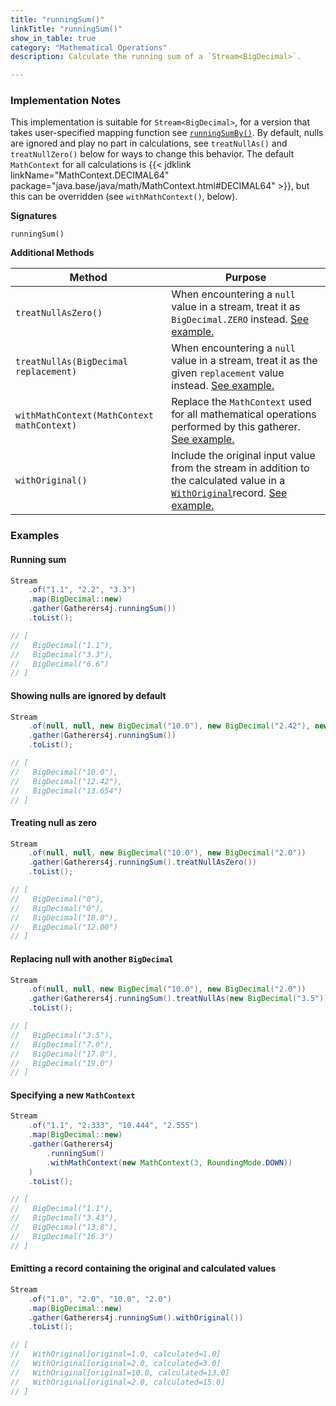 ```yaml
---
title: "runningSum()"
linkTitle: "runningSum()"
show_in_table: true
category: "Mathematical Operations"
description: Calculate the running sum of a `Stream<BigDecimal>`.

---
```


### Implementation Notes
This implementation is suitable for `Stream<BigDecimal>`, for a version that takes user-specified mapping function see [`runningSumBy()`](/gatherers4j/gatherers/mathematical/runningsumby/).
By default, nulls are ignored and play no part in calculations, see `treatNullAs()` and `treatNullZero()` below for ways to change this behavior. The default `MathContext`
for all calculations is {{< jdklink linkName="MathContext.DECIMAL64" package="java.base/java/math/MathContext.html#DECIMAL64" >}}, but this can be overridden (see `withMathContext()`, below).


**Signatures**

`runningSum()`

**Additional Methods**

| Method                                     | Purpose                                                                                                                                                                                                                                                                                                           |
|--------------------------------------------|-------------------------------------------------------------------------------------------------------------------------------------------------------------------------------------------------------------------------------------------------------------------------------------------------------------------|
| `treatNullAsZero()`                        | When encountering a `null` value in a stream, treat it as `BigDecimal.ZERO` instead. [See example.](#treating-null-as-zero)                                                                                                                                                                                       |
| `treatNullAs(BigDecimal replacement)`      | When encountering a `null` value in a stream, treat it as the given `replacement` value instead. [See example.](#replacing-null-with-another-bigdecimal)                                                                                                                                                          |
| `withMathContext(MathContext mathContext)` | Replace the `MathContext` used for all mathematical operations performed by this gatherer. [See example.](#specifying-a-new-mathcontext)                                                                                                                                                                          |
| `withOriginal()`                           | Include the original input value from the stream in addition to the calculated value in a [`WithOriginal`](https://github.com/tginsberg/gatherers4j/blob/main/src/main/java/com/ginsberg/gatherers4j/dto/WithOriginal.java)record. [See example.](#emitting-a-record-containing-the-original-and-calculated-values) |


### Examples

#### Running sum

```java
Stream
    .of("1.1", "2.2", "3.3")
    .map(BigDecimal::new)
    .gather(Gatherers4j.runningSum())
    .toList();

// [ 
//   BigDecimal("1.1"), 
//   BigDecimal("3.3"), 
//   BigDecimal("6.6")
// ]
```

#### Showing nulls are ignored by default

```java
Stream
    .of(null, null, new BigDecimal("10.0"), new BigDecimal("2.42"), new BigDecimal("1.234")
    .gather(Gatherers4j.runningSum())
    .toList();

// [ 
//   BigDecimal("10.0"),
//   BigDecimal("12.42"),
//   BigDecimal("13.654")
// ]
```

#### Treating null as zero

```java
Stream
    .of(null, null, new BigDecimal("10.0"), new BigDecimal("2.0"))
    .gather(Gatherers4j.runningSum().treatNullAsZero())
    .toList();

// [ 
//   BigDecimal("0"),
//   BigDecimal("0"),
//   BigDecimal("10.0"), 
//   BigDecimal("12.00") 
// ]
```

#### Replacing null with another `BigDecimal`

```java
Stream
    .of(null, null, new BigDecimal("10.0"), new BigDecimal("2.0"))
    .gather(Gatherers4j.runningSum().treatNullAs(new BigDecimal("3.5")))
    .toList();

// [  
//   BigDecimal("3.5"),  
//   BigDecimal("7.0"),  
//   BigDecimal("17.0"), 
//   BigDecimal("19.0")
// ]
```

#### Specifying a new `MathContext`

```java
Stream
    .of("1.1", "2.333", "10.444", "2.555")
    .map(BigDecimal::new)
    .gather(Gatherers4j
        .runningSum()
        .withMathContext(new MathContext(3, RoundingMode.DOWN))
    )
    .toList();

// [ 
//   BigDecimal("1.1"), 
//   BigDecimal("3.43"), 
//   BigDecimal("13.8"), 
//   BigDecimal("16.3") 
// ]
```

#### Emitting a record containing the original and calculated values

```java
Stream
    .of("1.0", "2.0", "10.0", "2.0")
    .map(BigDecimal::new)
    .gather(Gatherers4j.runningSum().withOriginal())
    .toList();

// [ 
//   WithOriginal[original=1.0, calculated=1.0]
//   WithOriginal[original=2.0, calculated=3.0]
//   WithOriginal[original=10.0, calculated=13.0]
//   WithOriginal[original=2.0, calculated=15.0]
// ]
```